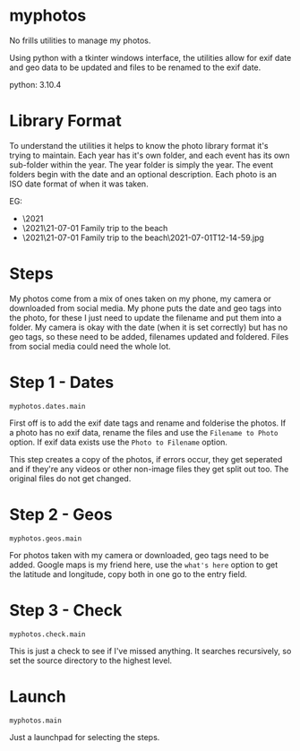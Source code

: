 # myphotos
No frills utilities to manage my photos.

Using python with a tkinter windows interface, the utilities allow for exif date and geo data to be updated and files to be renamed to the exif date.

python: 3.10.4

# Library Format
To understand the utilities it helps to know the photo library format it's trying to maintain.
Each year has it's own folder, and each event has its own sub-folder within the year.
The year folder is simply the year. The event folders begin with the date and an optional description.
Each photo is an ISO date format of when it was taken.

EG:
-  \2021
-  \2021\21-07-01 Family trip to the beach
-  \2021\21-07-01 Family trip to the beach\2021-07-01T12-14-59.jpg

# Steps

My photos come from a mix of ones taken on my phone, my camera or downloaded from social media. My phone puts the date and geo tags into the photo, for these I just need to update the filename and put them into a folder. My camera is okay with the date (when it is set correctly) but has no geo tags, so these need to be added, filenames updated and foldered. Files from social media could need the whole lot.

# Step 1 - Dates

`myphotos.dates.main`

First off is to add the exif date tags and rename and folderise the photos. If a photo has no exif data, rename the files and use the `Filename to Photo` option. If exif data exists use the `Photo to Filename` option.

This step creates a copy of the photos, if errors occur, they get seperated and if they're any videos or other non-image files they get split out too. The original files do not get changed.

# Step 2 - Geos

`myphotos.geos.main`

For photos taken with my camera or downloaded, geo tags need to be added. Google maps is my friend here, use the `what's here` option to get the latitude and longitude, copy both in one go to the entry field.

# Step 3 - Check

`myphotos.check.main`

This is just a check to see if I've missed anything. It searches recursively, so set the source directory to the highest level.

# Launch

`myphotos.main`

Just a launchpad for selecting the steps.
